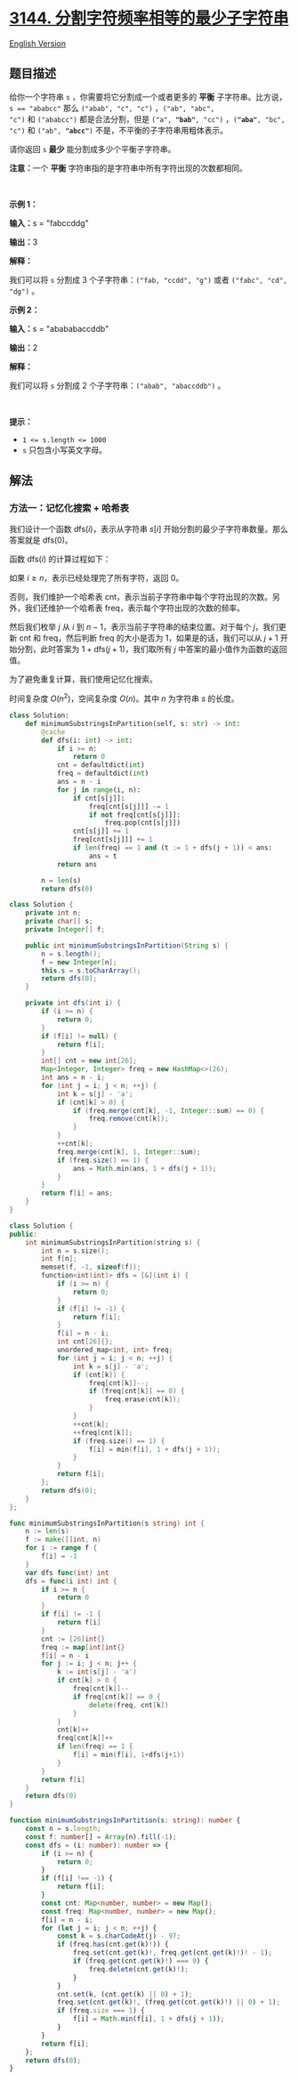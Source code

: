 # [3144. 分割字符频率相等的最少子字符串](https://leetcode.cn/problems/minimum-substring-partition-of-equal-character-frequency)

[English Version](/solution/3100-3199/3144.Minimum%20Substring%20Partition%20of%20Equal%20Character%20Frequency/README_EN.md)

<!-- tags: -->

## 题目描述

<!-- 这里写题目描述 -->

<p>给你一个字符串&nbsp;<code>s</code>&nbsp;，你需要将它分割成一个或者更多的&nbsp;<strong>平衡</strong>&nbsp;子字符串。比方说，<code>s == "ababcc"</code>&nbsp;那么&nbsp;<code>("abab", "c", "c")</code>&nbsp;，<code>("ab", "abc", "c")</code>&nbsp;和&nbsp;<code>("ababcc")</code>&nbsp;都是合法分割，但是&nbsp;<code>("a", <strong>"bab"</strong>, "cc")</code>&nbsp;，<code>(<strong>"aba"</strong>, "bc", "c")</code>&nbsp;和&nbsp;<code>("ab", <strong>"abcc"</strong>)</code>&nbsp;不是，不平衡的子字符串用粗体表示。</p>

<p>请你返回 <code>s</code>&nbsp;<strong>最少</strong> 能分割成多少个平衡子字符串。</p>

<p><b>注意：</b>一个 <strong>平衡</strong>&nbsp;字符串指的是字符串中所有字符出现的次数都相同。</p>

<p>&nbsp;</p>

<p><strong class="example">示例 1：</strong></p>

<div class="example-block">
<p><span class="example-io"><b>输入：</b>s = "fabccddg"</span></p>

<p><span class="example-io"><b>输出：</b>3</span></p>

<p><strong>解释：</strong></p>

<p>我们可以将 <code>s</code>&nbsp;分割成 3 个子字符串：<code>("fab, "ccdd", "g")</code>&nbsp;或者&nbsp;<code>("fabc", "cd", "dg")</code>&nbsp;。</p>
</div>

<p><strong class="example">示例 2：</strong></p>

<div class="example-block">
<p><span class="example-io"><b>输入：</b>s = "abababaccddb"</span></p>

<p><span class="example-io"><b>输出：</b>2</span></p>

<p><strong>解释：</strong></p>

<p>我们可以将&nbsp;<code>s</code>&nbsp;分割成 2 个子字符串：<code>("abab", "abaccddb")</code>&nbsp;。</p>
</div>

<p>&nbsp;</p>

<p><strong>提示：</strong></p>

<ul>
	<li><code>1 &lt;= s.length &lt;= 1000</code></li>
	<li><code>s</code>&nbsp;只包含小写英文字母。</li>
</ul>

## 解法

### 方法一：记忆化搜索 + 哈希表

我们设计一个函数 $\text{dfs}(i)$，表示从字符串 $s[i]$ 开始分割的最少子字符串数量。那么答案就是 $\text{dfs}(0)$。

函数 $\text{dfs}(i)$ 的计算过程如下：

如果 $i \geq n$，表示已经处理完了所有字符，返回 $0$。

否则，我们维护一个哈希表 $\text{cnt}$，表示当前子字符串中每个字符出现的次数。另外，我们还维护一个哈希表 $\text{freq}$，表示每个字符出现的次数的频率。

然后我们枚举 $j$ 从 $i$ 到 $n-1$，表示当前子字符串的结束位置。对于每个 $j$，我们更新 $\text{cnt}$ 和 $\text{freq}$，然后判断 $\text{freq}$ 的大小是否为 $1$，如果是的话，我们可以从 $j+1$ 开始分割，此时答案为 $1 + \text{dfs}(j+1)$，我们取所有 $j$ 中答案的最小值作为函数的返回值。

为了避免重复计算，我们使用记忆化搜索。

时间复杂度 $O(n^2)$，空间复杂度 $O(n)$。其中 $n$ 为字符串 $s$ 的长度。

<!-- tabs:start -->

```python
class Solution:
    def minimumSubstringsInPartition(self, s: str) -> int:
        @cache
        def dfs(i: int) -> int:
            if i >= n:
                return 0
            cnt = defaultdict(int)
            freq = defaultdict(int)
            ans = n - i
            for j in range(i, n):
                if cnt[s[j]]:
                    freq[cnt[s[j]]] -= 1
                    if not freq[cnt[s[j]]]:
                        freq.pop(cnt[s[j]])
                cnt[s[j]] += 1
                freq[cnt[s[j]]] += 1
                if len(freq) == 1 and (t := 1 + dfs(j + 1)) < ans:
                    ans = t
            return ans

        n = len(s)
        return dfs(0)
```

```java
class Solution {
    private int n;
    private char[] s;
    private Integer[] f;

    public int minimumSubstringsInPartition(String s) {
        n = s.length();
        f = new Integer[n];
        this.s = s.toCharArray();
        return dfs(0);
    }

    private int dfs(int i) {
        if (i >= n) {
            return 0;
        }
        if (f[i] != null) {
            return f[i];
        }
        int[] cnt = new int[26];
        Map<Integer, Integer> freq = new HashMap<>(26);
        int ans = n - i;
        for (int j = i; j < n; ++j) {
            int k = s[j] - 'a';
            if (cnt[k] > 0) {
                if (freq.merge(cnt[k], -1, Integer::sum) == 0) {
                    freq.remove(cnt[k]);
                }
            }
            ++cnt[k];
            freq.merge(cnt[k], 1, Integer::sum);
            if (freq.size() == 1) {
                ans = Math.min(ans, 1 + dfs(j + 1));
            }
        }
        return f[i] = ans;
    }
}
```

```cpp
class Solution {
public:
    int minimumSubstringsInPartition(string s) {
        int n = s.size();
        int f[n];
        memset(f, -1, sizeof(f));
        function<int(int)> dfs = [&](int i) {
            if (i >= n) {
                return 0;
            }
            if (f[i] != -1) {
                return f[i];
            }
            f[i] = n - i;
            int cnt[26]{};
            unordered_map<int, int> freq;
            for (int j = i; j < n; ++j) {
                int k = s[j] - 'a';
                if (cnt[k]) {
                    freq[cnt[k]]--;
                    if (freq[cnt[k]] == 0) {
                        freq.erase(cnt[k]);
                    }
                }
                ++cnt[k];
                ++freq[cnt[k]];
                if (freq.size() == 1) {
                    f[i] = min(f[i], 1 + dfs(j + 1));
                }
            }
            return f[i];
        };
        return dfs(0);
    }
};
```

```go
func minimumSubstringsInPartition(s string) int {
	n := len(s)
	f := make([]int, n)
	for i := range f {
		f[i] = -1
	}
	var dfs func(int) int
	dfs = func(i int) int {
		if i >= n {
			return 0
		}
		if f[i] != -1 {
			return f[i]
		}
		cnt := [26]int{}
		freq := map[int]int{}
		f[i] = n - i
		for j := i; j < n; j++ {
			k := int(s[j] - 'a')
			if cnt[k] > 0 {
				freq[cnt[k]]--
				if freq[cnt[k]] == 0 {
					delete(freq, cnt[k])
				}
			}
			cnt[k]++
			freq[cnt[k]]++
			if len(freq) == 1 {
				f[i] = min(f[i], 1+dfs(j+1))
			}
		}
		return f[i]
	}
	return dfs(0)
}
```

```ts
function minimumSubstringsInPartition(s: string): number {
    const n = s.length;
    const f: number[] = Array(n).fill(-1);
    const dfs = (i: number): number => {
        if (i >= n) {
            return 0;
        }
        if (f[i] !== -1) {
            return f[i];
        }
        const cnt: Map<number, number> = new Map();
        const freq: Map<number, number> = new Map();
        f[i] = n - i;
        for (let j = i; j < n; ++j) {
            const k = s.charCodeAt(j) - 97;
            if (freq.has(cnt.get(k)!)) {
                freq.set(cnt.get(k)!, freq.get(cnt.get(k)!)! - 1);
                if (freq.get(cnt.get(k)!) === 0) {
                    freq.delete(cnt.get(k)!);
                }
            }
            cnt.set(k, (cnt.get(k) || 0) + 1);
            freq.set(cnt.get(k)!, (freq.get(cnt.get(k)!) || 0) + 1);
            if (freq.size === 1) {
                f[i] = Math.min(f[i], 1 + dfs(j + 1));
            }
        }
        return f[i];
    };
    return dfs(0);
}
```

<!-- tabs:end -->

<!-- end -->
